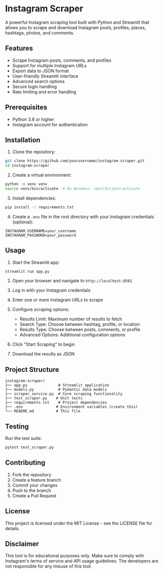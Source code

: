 # Instagram Scraper

A powerful Instagram scraping tool built with Python and Streamlit that allows you to scrape and download Instagram posts, profiles, places, hashtags, photos, and comments.

## Features

- Scrape Instagram posts, comments, and profiles
- Support for multiple Instagram URLs
- Export data to JSON format
- User-friendly Streamlit interface
- Advanced search options
- Secure login handling
- Rate limiting and error handling

## Prerequisites

- Python 3.8 or higher
- Instagram account for authentication

## Installation

1. Clone the repository:
```bash
git clone https://github.com/yourusername/instagram-scraper.git
cd instagram-scraper
```

2. Create a virtual environment:
```bash
python -m venv venv
source venv/bin/activate  # On Windows: venv\Scripts\activate
```

3. Install dependencies:
```bash
pip install -r requirements.txt
```

4. Create a `.env` file in the root directory with your Instagram credentials (optional):
```
INSTAGRAM_USERNAME=your_username
INSTAGRAM_PASSWORD=your_password
```

## Usage

1. Start the Streamlit app:
```bash
streamlit run app.py
```

2. Open your browser and navigate to `http://localhost:8501`

3. Log in with your Instagram credentials

4. Enter one or more Instagram URLs to scrape

5. Configure scraping options:
   - Results Limit: Maximum number of results to fetch
   - Search Type: Choose between hashtag, profile, or location
   - Results Type: Choose between posts, comments, or profile
   - Advanced Options: Additional configuration options

6. Click "Start Scraping" to begin

7. Download the results as JSON

## Project Structure

```
instagram-scraper/
├── app.py              # Streamlit application
├── models.py           # Pydantic data models
├── scraper_service.py  # Core scraping functionality
├── test_scraper.py    # Unit tests
├── requirements.txt    # Project dependencies
├── .env               # Environment variables (create this)
└── README.md          # This file
```

## Testing

Run the test suite:
```bash
pytest test_scraper.py
```

## Contributing

1. Fork the repository
2. Create a feature branch
3. Commit your changes
4. Push to the branch
5. Create a Pull Request

## License

This project is licensed under the MIT License - see the LICENSE file for details.

## Disclaimer

This tool is for educational purposes only. Make sure to comply with Instagram's terms of service and API usage guidelines. The developers are not responsible for any misuse of this tool. 